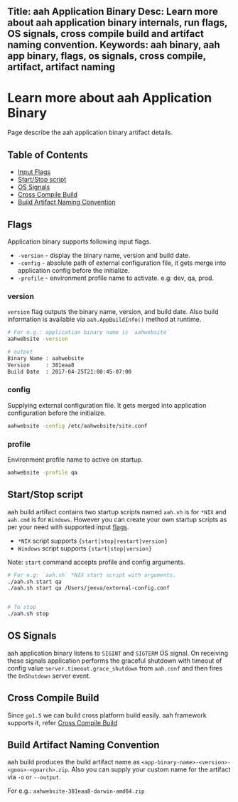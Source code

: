 Title: aah Application Binary
Desc: Learn more about aah application binary internals, run flags, OS signals, cross compile build and artifact naming convention.
Keywords: aah binary, aah app binary, flags, os signals, cross compile, artifact, artifact naming
---
# Learn more about aah Application Binary

Page describe the aah application binary artifact details.

## Table of Contents

  * [Input Flags](#flags)
  * [Start/Stop script](#start-stop-script)
  * [OS Signals](#os-signals)
  * [Cross Compile Build](#cross-compile-build)
  * [Build Artifact Naming Convention](#build-artifact-naming-convention)

## Flags

Application binary supports following input flags.

  * `-version` - display the binary name, version and build date.
  * `-config` - absolute path of external configuration file, it gets merge into application config before the initialize.
  * `-profile` - environment profile name to activate. e.g: dev, qa, prod.

### version

`version` flag outputs the binary name, version, and build date. Also build information is available via `aah.AppBuildInfo()` method at runtime.

```bash
# For e.g.: application binary name is `aahwebsite`
aahwebsite -version

# output
Binary Name : aahwebsite
Version     : 381eaa8
Build Date  : 2017-04-25T21:00:45-07:00
```

### config

Supplying external configuration file. It gets merged into application configuration before the initialize.

```bash
aahwebsite -config /etc/aahwebsite/site.conf
```

### profile

Environment profile name to active on startup.

```bash
aahwebsite -profile qa
```

## Start/Stop script

aah build artifact contains two startup scripts named `aah.sh` is for `*NIX` and `aah.cmd` is for `Windows`. However you can create your own startup scripts as per your need with supported input [flags](#flags).

  * `*NIX` script supports `{start|stop|restart|version}`
  * `Windows` script supports `{start|stop|version}`

Note: `start` command accepts profile and config arguments.

```bash
# For e.g: `aah.sh` *NIX start script with arguments.
./aah.sh start qa
./aah.sh start qa /Users/jeeva/external-config.conf


# To stop
./aah.sh stop
```

## OS Signals

aah application binary listens to `SIGINT` and `SIGTERM` OS signal. On receiving these signals application performs the graceful shutdown with timeout of config value `server.timeout.grace_shutdown` from `aah.conf` and then fires the `OnShutdown` server event.

## Cross Compile Build

Since `go1.5` we can build cross platform build easily. aah framework supports it, refer [Cross Compile Build](aah-cli-tool.html#cross-compile-build)

## Build Artifact Naming Convention

aah build produces the build artifact name as `<app-binary-name>-<version>-<goos>-<goarch>.zip`. Also you can supply your custom name for the artifact via `-o` or `--output`.

For e.g.: `aahwebsite-381eaa8-darwin-amd64.zip`
